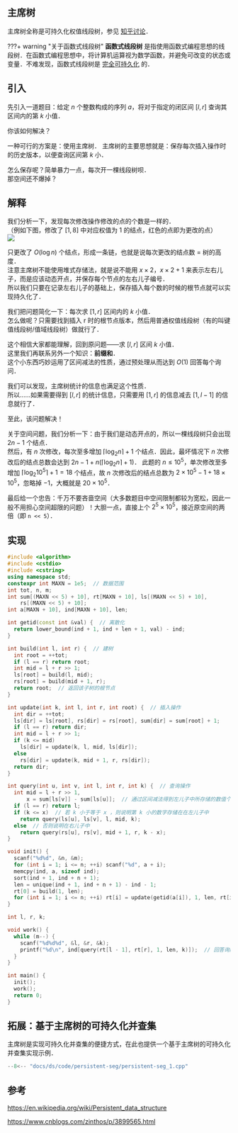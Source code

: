 ## 主席树

主席树全称是可持久化权值线段树，参见 [知乎讨论](https://www.zhihu.com/question/59195374)．

???+ warning "关于函数式线段树"
    **函数式线段树** 是指使用函数式编程思想的线段树．在函数式编程思想中，将计算机运算视为数学函数，并避免可改变的状态或变量．不难发现，函数式线段树是 [完全可持久化](persistent.md#完全可持久化-fully-persistent) 的．

## 引入

先引入一道题目：给定 $n$ 个整数构成的序列 $a$，将对于指定的闭区间 $[l, r]$ 查询其区间内的第 $k$ 小值．

你该如何解决？

一种可行的方案是：使用主席树．
主席树的主要思想就是：保存每次插入操作时的历史版本，以便查询区间第 $k$ 小．

怎么保存呢？简单暴力一点，每次开一棵线段树呗．  
那空间还不爆掉？

## 解释

我们分析一下，发现每次修改操作修改的点的个数是一样的．  
（例如下图，修改了 $[1,8]$ 中对应权值为 1 的结点，红色的点即为更改的点）  
![](./images/persistent-seg.png)

只更改了 $O(\log{n})$ 个结点，形成一条链，也就是说每次更改的结点数 = 树的高度．  
注意主席树不能使用堆式存储法，就是说不能用 $x\times 2$，$x\times 2+1$ 来表示左右儿子，而是应该动态开点，并保存每个节点的左右儿子编号．  
所以我们只要在记录左右儿子的基础上，保存插入每个数的时候的根节点就可以实现持久化了．

我们把问题简化一下：每次求 $[1,r]$ 区间内的 $k$ 小值．  
怎么做呢？只需要找到插入 r 时的根节点版本，然后用普通权值线段树（有的叫键值线段树/值域线段树）做就行了．

这个相信大家都能理解，回到原问题——求 $[l,r]$ 区间 $k$ 小值．  
这里我们再联系另外一个知识：**前缀和**．  
这个小东西巧妙运用了区间减法的性质，通过预处理从而达到 $O(1)$ 回答每个询问．

我们可以发现，主席树统计的信息也满足这个性质．  
所以……如果需要得到 $[l,r]$ 的统计信息，只需要用 $[1,r]$ 的信息减去 $[1,l - 1]$ 的信息就行了．

至此，该问题解决！

关于空间问题，我们分析一下：由于我们是动态开点的，所以一棵线段树只会出现 $2n-1$ 个结点．  
然后，有 $n$ 次修改，每次至多增加 $\lceil\log_2{n}\rceil+1$ 个结点．因此，最坏情况下 $n$ 次修改后的结点总数会达到 $2n-1+n(\lceil\log_2{n}\rceil+1)$．
此题的 $n \leq 10^5$，单次修改至多增加 $\lceil\log_2{10^5}\rceil+1 = 18$ 个结点，故 $n$ 次修改后的结点总数为 $2\times 10^5-1+18\times 10^5$，忽略掉 $-1$，大概就是 $20\times 10^5$．

最后给一个忠告：千万不要吝啬空间（大多数题目中空间限制都较为宽松，因此一般不用担心空间超限的问题）！大胆一点，直接上个 $2^5\times 10^5$，接近原空间的两倍（即 `n << 5`）．

## 实现

```cpp
#include <algorithm>
#include <cstdio>
#include <cstring>
using namespace std;
constexpr int MAXN = 1e5;  // 数据范围
int tot, n, m;
int sum[(MAXN << 5) + 10], rt[MAXN + 10], ls[(MAXN << 5) + 10],
    rs[(MAXN << 5) + 10];
int a[MAXN + 10], ind[MAXN + 10], len;

int getid(const int &val) {  // 离散化
  return lower_bound(ind + 1, ind + len + 1, val) - ind;
}

int build(int l, int r) {  // 建树
  int root = ++tot;
  if (l == r) return root;
  int mid = l + r >> 1;
  ls[root] = build(l, mid);
  rs[root] = build(mid + 1, r);
  return root;  // 返回该子树的根节点
}

int update(int k, int l, int r, int root) {  // 插入操作
  int dir = ++tot;
  ls[dir] = ls[root], rs[dir] = rs[root], sum[dir] = sum[root] + 1;
  if (l == r) return dir;
  int mid = l + r >> 1;
  if (k <= mid)
    ls[dir] = update(k, l, mid, ls[dir]);
  else
    rs[dir] = update(k, mid + 1, r, rs[dir]);
  return dir;
}

int query(int u, int v, int l, int r, int k) {  // 查询操作
  int mid = l + r >> 1,
      x = sum[ls[v]] - sum[ls[u]];  // 通过区间减法得到左儿子中所存储的数值个数
  if (l == r) return l;
  if (k <= x)  // 若 k 小于等于 x ，则说明第 k 小的数字存储在在左儿子中
    return query(ls[u], ls[v], l, mid, k);
  else  // 否则说明在右儿子中
    return query(rs[u], rs[v], mid + 1, r, k - x);
}

void init() {
  scanf("%d%d", &n, &m);
  for (int i = 1; i <= n; ++i) scanf("%d", a + i);
  memcpy(ind, a, sizeof ind);
  sort(ind + 1, ind + n + 1);
  len = unique(ind + 1, ind + n + 1) - ind - 1;
  rt[0] = build(1, len);
  for (int i = 1; i <= n; ++i) rt[i] = update(getid(a[i]), 1, len, rt[i - 1]);
}

int l, r, k;

void work() {
  while (m--) {
    scanf("%d%d%d", &l, &r, &k);
    printf("%d\n", ind[query(rt[l - 1], rt[r], 1, len, k)]);  // 回答询问
  }
}

int main() {
  init();
  work();
  return 0;
}
```

## 拓展：基于主席树的可持久化并查集

主席树是实现可持久化并查集的便捷方式，在此也提供一个基于主席树的可持久化并查集实现示例．

```cpp
--8<-- "docs/ds/code/persistent-seg/persistent-seg_1.cpp"
```

## 参考

<https://en.wikipedia.org/wiki/Persistent_data_structure>

<https://www.cnblogs.com/zinthos/p/3899565.html>
